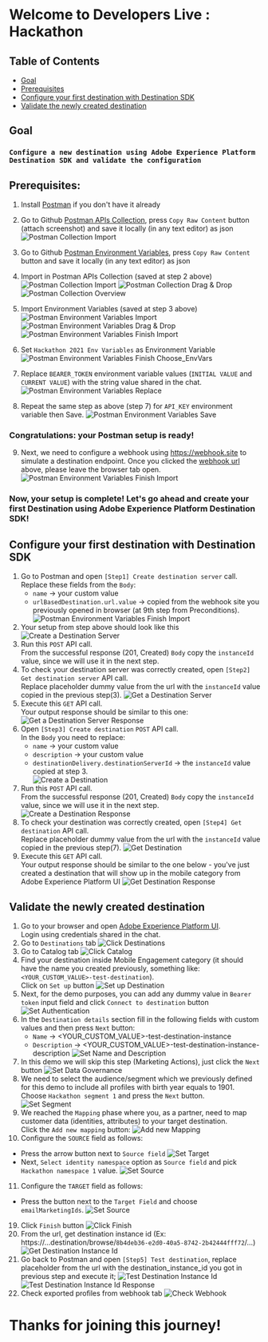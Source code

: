 # Welcome to Developers Live : Hackathon

## Table of Contents
- [Goal](#goal)
- [Prerequisites](#prerequisites)
- [Configure your first destination with Destination SDK](#configure-your-first-destination-with-destination-sdk)
- [Validate the newly created destination](#validate-the-newly-created-destination)

## Goal
### `Configure a new destination using Adobe Experience Platform Destination SDK and validate the configuration`

## Prerequisites:

1. Install [Postman](https://www.postman.com/downloads/) if you don't have it already
2. Go to Github [Postman APIs Collection](https://github.com/developerhackathon2021/developerhackathon2021/blob/main/Hackathon.postman_collection.json), press `Copy Raw Content` button (attach screenshot) and save it locally (in any text editor) as json
   ![Postman Collection Import](pictures/copyRawContentCollection.png?raw=true)
3. Go to Github [Postman Environment Variables](https://github.com/developerhackathon2021/developerhackathon2021/blob/main/Hackathon%202021%20Env%20Variables.postman_environment.json), press `Copy Raw Content` button and save it locally (in any text editor) as json
4. Import in Postman APIs Collection (saved at step 2 above)
   ![Postman Collection Import](pictures/postmanCollection1.png?raw=true)
   ![Postman Collection Drag & Drop](pictures/postmanCollection2.png?raw=true)
   ![Postman Collection Overview](pictures/postmanCollection4.png?raw=true)  

5. Import Environment Variables (saved at step 3 above)  
   ![Postman Environment Variables Import](pictures/postmanEnvVars2.png?raw=true)
   ![Postman Environment Variables Drag & Drop](pictures/postmanEnvVars3.png?raw=true)
   ![Postman Environment Variables Finish Import](pictures/postmanEnvVars555.png?raw=true)
   
6. Set `Hackathon 2021 Env Variables` as Environment Variable
   ![Postman Environment Variables Finish Choose_EnvVars](pictures/postmanReplaceEnvVars333.png?raw=true)

7. Replace `BEARER_TOKEN` environment variable values (`INITIAL VALUE` and `CURRENT VALUE`) with the string value shared in the chat.  
   ![Postman Environment Variables Replace](pictures/postmanReplaceEnvVars111.png?raw=true)
   
8. Repeat the same step as above (step 7) for `API_KEY` environment variable then Save.
   ![Postman Environment Variables Save](pictures/postmanReplaceEnvVars2.png?raw=true)

### Congratulations: your Postman setup is ready!

9. Next, we need to configure a webhook using https://webhook.site to simulate a destination endpoint.
   Once you clicked the [webhook url](https://webhook.site) above, please leave the browser tab open.  
   ![Postman Environment Variables Finish Import](pictures/webHookGenerator1.png?raw=true)  
   
### Now, your setup is complete! Let's go ahead and create your first Destination using Adobe Experience Platform Destination SDK! 

## Configure your first destination with Destination SDK

1. Go to Postman and open `[Step1] Create destination server` call.   
   Replace these fields from the `Body`:   
   * `name` -> your custom value   
   * `urlBasedDestination.url.value` -> copied from the webhook site you previously opened in browser (at 9th step from Preconditions).  
   ![Postman Environment Variables Finish Import](pictures/webHookGenerator2.png?raw=true)
2. Your setup from step above should look like this
   ![Create a Destination Server](pictures/hackStep1.png?raw=true)
3. Run this `POST` API call.  
   From the successful response (201, Created) `Body` copy the `instanceId` value, since we will use it in the next step.
4. To check your destination server was correctly created, open `[Step2] Get destination server` API call.  
   Replace placeholder dummy value from the url with the `instanceId` value copied in the previous step(3).
   ![Get a Destination Server](pictures/hackStep2.png?raw=true)
5. Execute this `GET` API call.       
   Your output response should be similar to this one:
   ![Get a Destination Server Response](pictures/hackStep22.png?raw=true)  
6. Open `[Step3] Create destination` `POST` API call.     
   In the `Body` you need to replace: 
   * `name` -> your custom value  
   * `description` -> your custom value   
   * `destinationDelivery.destinationServerId` -> the `instanceId` value copied at step 3.  
   ![Create a Destination](pictures/hackStep3.png?raw=true)
7. Run this `POST` API call.  
   From the successful response (201, Created) `Body` copy the `instanceId` value, since we will use it in the next step. 
   ![Create a Destination Response](pictures/hackStep33.png?raw=true)
8. To check your destination was correctly created, open `[Step4] Get destination` API call.   
   Replace placeholder dummy value from the url with the `instanceId` value copied in the previous step(7).
   ![Get Destination](pictures/hackStep4.png?raw=true)
9. Execute this `GET` API call.       
   Your output response should be similar to the one below - you've just created a destination that will show up in the mobile category from Adobe Experience Platform UI 
   ![Get Destination Response](pictures/hackStep44.png?raw=true)

## Validate the newly created destination

1. Go to your browser and open [Adobe Experience Platform UI](https://experience.adobe.com).   
    Login using credentials shared in the chat.
2. Go to `Destinations` tab
   ![Click Destinations](pictures/hackStep6.png?raw=true)  
3. Go to Catalog tab
   ![Click Catalog](pictures/hackStep7.png?raw=true)  
4. Find your destination inside Mobile Engagement category (it should have the name you created previously, something like: `<YOUR_CUSTOM_VALUE>-test-destination`).  
   Click on `Set up` button
   ![Set up Destination](pictures/hackStep8.png?raw=true)  
5. Next, for the demo purposes, you can add any dummy value in `Bearer token` input field and click `Connect to destination` button
   ![Set Authentication](pictures/hackStep9.png?raw=true)  
6. In the `Destination details` section fill in the following fields with custom values and then press `Next` button: 
   * `Name` -> <YOUR_CUSTOM_VALUE>-test-destination-instance
   * `Description` -> <YOUR_CUSTOM_VALUE>-test-destination-instance-description
    ![Set Name and Description](pictures/hackStep10.png?raw=true)  
7. In this demo we will skip this step (Marketing Actions), just click the `Next` button
    ![Set Data Governance](pictures/hackStep11_0.png?raw=true)
8. We need to select the audience/segment which we previously defined for this demo to include all profiles with birth year equals to 1901.  
   Choose `Hackathon segment 1` and press the `Next` button.  
    ![Set Segment](pictures/hackStep12_0.png?raw=true)
9. We reached the `Mapping` phase where you, as a partner, need to map customer data (identities, attributes) to your target destination.  
   Click the `Add new mapping` button:
   ![Add new Mapping](pictures/hackStep999_0.png?raw=true)
10. Configure the `SOURCE` field as follows:
   * Press the arrow button next to `Source field`
     ![Set Target](pictures/hackStep999_1.png?raw=true)
   * Next, `Select identity namespace` option as `Source field` and pick `Hackathon namespace 1` value.
    ![Set Source](pictures/hackStep999_4.png?raw=true)
11. Configure the `TARGET` field as follows:   
   * Press the button next to the `Target Field` and choose `emailMarketingIds`.
     ![Set Source](pictures/hackStep100.png?raw=true)
     
19. Click `Finish` button
    ![Click Finish](pictures/hackStep14_0.png?raw=true)  
20. From the url, get destination instance id (Ex: https://...destination/browse/`8b4deb36-e2d0-40a5-8742-2b42444fff72`/...)
    ![Get Destination Instance Id](pictures/hackStep15_0.png?raw=true)  
21. Go back to Postman and open `[Step5] Test destination`, replace placeholder from the url with the destination_instance_id you got in previous step and execute it;
    ![Test Destination Instance Id](pictures/hackStep16_0.png?raw=true)
    ![Test Destination Instance Id Response](pictures/hackStep16_1.png?raw=true)
22. Check exported profiles from webhook tab
    ![Check Webhook](pictures/hackStep17_0.png?raw=true)
    

# Thanks for joining this journey!